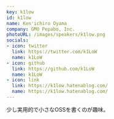 ```yaml
---
key: k1low
id: k1low
name: Ken'ichiro Oyama
company: GMO Pepabo, Inc.
photoURL: /images/speakers/k1low.png
socials:
- icon: twitter
  link: https://twitter.com/k1LoW
  name: k1LoW
- icon: github
  link: https://github.com/k1LoW
  name: k1LoW
- icon: link
  link: https://k1low.hatenablog.com/
  name: https://k1low.hatenablog.com/
---
```

少し実用的で小さなOSSを書くのが趣味。